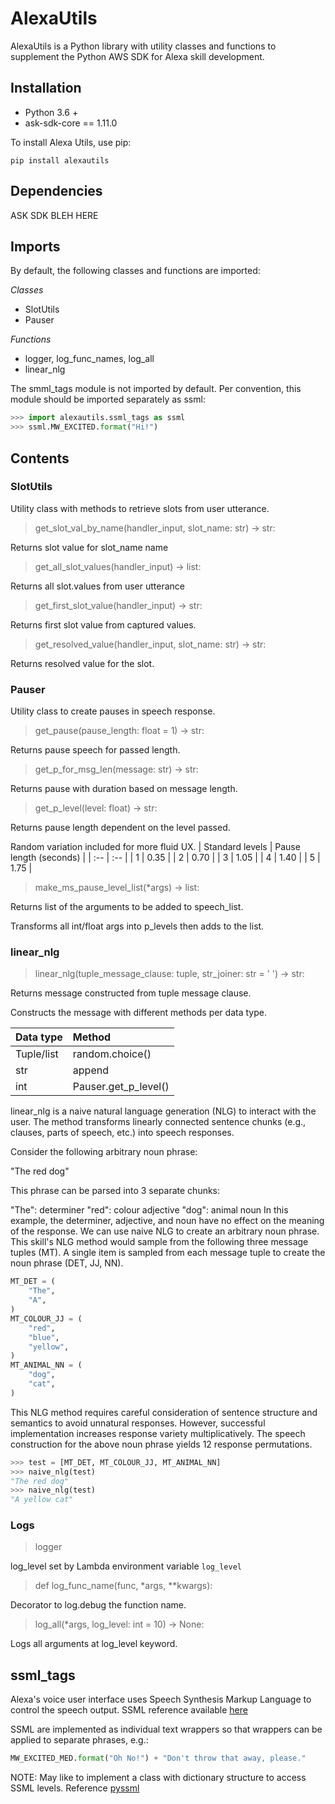 # AlexaUtils

AlexaUtils is a Python library with utility classes and functions to supplement the Python AWS SDK for Alexa skill development. 


## Installation
- Python 3.6 +
- ask-sdk-core == 1.11.0

To install Alexa Utils, use pip:
```
pip install alexautils
```

## Dependencies
ASK SDK BLEH HERE



## Imports
By default, the following classes and functions are imported:

_Classes_
- SlotUtils
- Pauser

_Functions_
- logger, log_func_names, log_all
- linear_nlg

The smml_tags module is not imported by default. 
Per convention, this module should be imported separately as ssml:
```python
>>> import alexautils.ssml_tags as ssml
>>> ssml.MW_EXCITED.format("Hi!")
```


## Contents


### SlotUtils
Utility class with methods to retrieve slots from user utterance.

> get_slot_val_by_name(handler_input, slot_name: str) -> str:

Returns slot value for slot_name name

> get_all_slot_values(handler_input) -> list:

Returns all slot.values from user utterance

> get_first_slot_value(handler_input) -> str:

Returns first slot value from captured values.

> get_resolved_value(handler_input, slot_name: str) -> str:

Returns resolved value for the slot.


### Pauser
Utility class to create pauses in speech response.

> get_pause(pause_length: float = 1) -> str:

Returns pause speech for passed length.

> get_p_for_msg_len(message: str) -> str:

Returns pause with duration based on message length.

> get_p_level(level: float) -> str:

Returns pause length dependent on the level passed.
 
Random variation included for more fluid UX.
| Standard levels   |   Pause length (seconds) |
| :-- | :-- |
|   1   |   0.35    |
|   2   |   0.70    |
|   3   |   1.05    |
|   4   |   1.40    |
|   5   |   1.75    |


> make_ms_pause_level_list(*args) -> list:

Returns list of the arguments to be added to speech_list.

Transforms all int/float args into p_levels then adds to the list.


### linear_nlg
> linear_nlg(tuple_message_clause: tuple, str_joiner: str = ' ') -> str:

Returns message constructed from tuple message clause.
 
Constructs the message with different methods per data type.

|   Data type   |   Method |
| :- | :- |
|   Tuple/list  |   random.choice() | 
|   str |   append  |
|   int |   Pauser.get_p_level()    |


linear_nlg is a naive natural language generation (NLG) to interact with the user. 
The method transforms linearly connected sentence chunks (e.g., clauses, parts of speech, etc.) into speech responses.

Consider the following arbitrary noun phrase:

"The red dog"

This phrase can be parsed into 3 separate chunks:

"The": determiner
"red": colour adjective
"dog": animal noun
In this example, the determiner, adjective, and noun have no effect on the meaning of the response. 
We can use naive NLG to create an arbitrary noun phrase. This skill's NLG method would sample from the following three message tuples (MT). 
A single item is sampled from each message tuple to create the noun phrase (DET, JJ, NN).

```python
MT_DET = (
    "The",
    "A",
)
MT_COLOUR_JJ = (
    "red",
    "blue",
    "yellow",
)
MT_ANIMAL_NN = (
    "dog",
    "cat",
)
```

This NLG method requires careful consideration of sentence structure and semantics to avoid unnatural responses. 
However, successful implementation increases response variety multiplicatively. 
The speech construction for the above noun phrase yields 12 response permutations.

```python
>>> test = [MT_DET, MT_COLOUR_JJ, MT_ANIMAL_NN]
>>> naive_nlg(test)
"The red dog"
>>> naive_nlg(test)
"A yellow cat"
```


### Logs
> logger

log_level set by Lambda environment variable `log_level`

> def log_func_name(func, *args, **kwargs):

Decorator to log.debug the function name.

> log_all(*args, log_level: int = 10) -> None:

Logs all arguments at log_level keyword.

## ssml_tags
Alexa's voice user interface uses Speech Synthesis Markup Language to control the speech output. SSML reference available [here](https://developer.amazon.com/en-US/docs/alexa/custom-skills/speech-synthesis-markup-language-ssml-reference.html)

SSML are implemented as individual text wrappers so that wrappers can be applied to separate phrases, e.g.:

```python
MW_EXCITED_MED.format("Oh No!") + "Don't throw that away, please."
```

NOTE:
May like to implement a class with dictionary structure to access SSML levels.
Reference [pyssml](https://github.com/sumsted/pyssml/blob/master/pyssml/PySSML.py)


